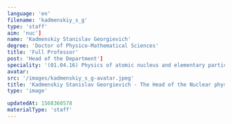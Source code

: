 ```yaml
---
language: 'en'
filename: 'kadmenskiy_s_g'
type: 'staff'
aim: 'nuc']
name: 'Kadmenskiy Stanislav Georgievich'
degree: 'Doctor of Physico-Mathematical Sciences'
title: 'Full Professor'
post: 'Head of the Department']
speciality: '(01.04.16) Physics of atomic nucleus and elementary particles'
avatar:
src: '/images/kadmenskiy_s_g-avatar.jpeg'
title: 'Kadmenskiy Stanislav Georgievich - The Head of the Nuclear physics Department'
type: 'image'

updatedAt: 1568360578
materialType: 'staff'
---
```


